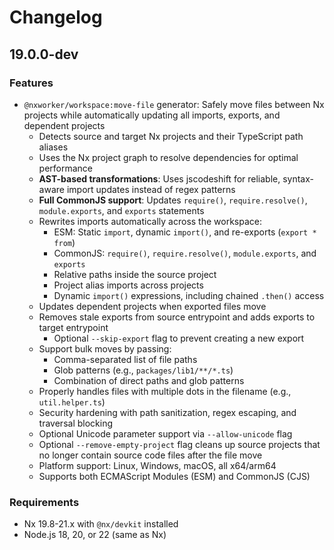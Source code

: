# Changelog

## 19.0.0-dev

### Features

- `@nxworker/workspace:move-file` generator: Safely move files between Nx projects while automatically updating all imports, exports, and dependent projects
  - Detects source and target Nx projects and their TypeScript path aliases
  - Uses the Nx project graph to resolve dependencies for optimal performance
  - **AST-based transformations**: Uses jscodeshift for reliable, syntax-aware import updates instead of regex patterns
  - **Full CommonJS support**: Updates `require()`, `require.resolve()`, `module.exports`, and `exports` statements
  - Rewrites imports automatically across the workspace:
    - ESM: Static `import`, dynamic `import()`, and re-exports (`export * from`)
    - CommonJS: `require()`, `require.resolve()`, `module.exports`, and `exports`
    - Relative paths inside the source project
    - Project alias imports across projects
    - Dynamic `import()` expressions, including chained `.then()` access
  - Updates dependent projects when exported files move
  - Removes stale exports from source entrypoint and adds exports to target entrypoint
    - Optional `--skip-export` flag to prevent creating a new export
  - Support bulk moves by passing:
    - Comma-separated list of file paths
    - Glob patterns (e.g., `packages/lib1/**/*.ts`)
    - Combination of direct paths and glob patterns
  - Properly handles files with multiple dots in the filename (e.g., `util.helper.ts`)
  - Security hardening with path sanitization, regex escaping, and traversal blocking
  - Optional Unicode parameter support via `--allow-unicode` flag
  - Optional `--remove-empty-project` flag cleans up source projects that no longer contain source code files after the file move
  - Platform support: Linux, Windows, macOS, all x64/arm64
  - Supports both ECMAScript Modules (ESM) and CommonJS (CJS)

### Requirements

- Nx 19.8-21.x with `@nx/devkit` installed
- Node.js 18, 20, or 22 (same as Nx)
